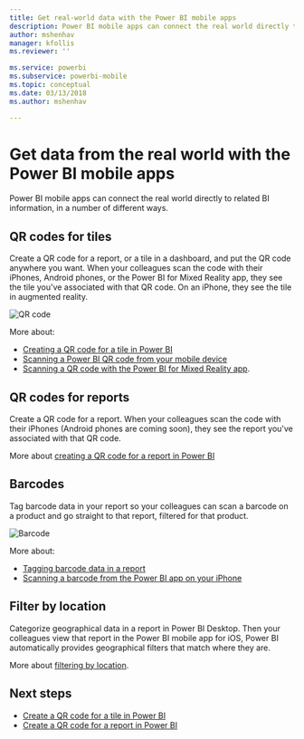 ```yaml
---
title: Get real-world data with the Power BI mobile apps
description: Power BI mobile apps can connect the real world directly to related BI information, no search needed.
author: mshenhav
manager: kfollis
ms.reviewer: ''

ms.service: powerbi
ms.subservice: powerbi-mobile
ms.topic: conceptual
ms.date: 03/13/2018
ms.author: mshenhav

---
```

# Get data from the real world with the Power BI mobile apps
Power BI mobile apps can connect the real world directly to related BI information, in a number of different ways. 

## QR codes for tiles
Create a QR code for a report, or a tile in a dashboard, and put the QR code anywhere you want. When your colleagues scan the code with their iPhones, Android phones, or the Power BI for Mixed Reality app, they see the tile you've associated with that QR code. On an iPhone, they see the tile in augmented reality.

![QR code](./media/mobile-apps-data-in-real-world-context/power-bi-ios-qr-ar-scanner-small.png)

More about:

* [Creating a QR code for a tile in Power BI](../../service-create-qr-code-for-tile.md)
* [Scanning a Power BI QR code from your mobile device](mobile-apps-qr-code.md)
* [Scanning a QR code with the Power BI for Mixed Reality app](mobile-mixed-reality-app.md#scan-a-report-qr-code-in-holographic-view).

## QR codes for reports
Create a QR code for a report.  When your colleagues scan the code with their iPhones (Android phones are coming soon), they see the report you've associated with that QR code. 

More about [creating a QR code for a report in Power BI](../../service-create-qr-code-for-report.md)

## Barcodes
Tag barcode data in your report so your colleagues can scan a barcode on a product and go straight to that report, filtered for that product.

![Barcode](./media/mobile-apps-data-in-real-world-context/power-bi-barcode-scanner.png)

More about:

* [Tagging barcode data in a report](../../desktop-mobile-barcodes.md)
* [Scanning a barcode from the Power BI app on your iPhone](mobile-apps-scan-barcode-iphone.md)

## Filter by location
Categorize geographical data in a report in Power BI Desktop. Then your colleagues view that report in the Power BI mobile app for iOS, Power BI automatically provides geographical filters that match where they are.

More about [filtering by location](mobile-apps-geographic-filtering.md).

## Next steps
* [Create a QR code for a tile in Power BI](../../service-create-qr-code-for-tile.md)
* [Create a QR code for a report in Power BI](../../service-create-qr-code-for-report.md)

